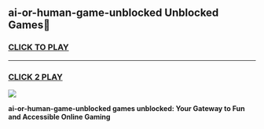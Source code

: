 
## ai-or-human-game-unblocked Unblocked Games👋
<h3>
<a href="https://news.freeplayer.one?title=ai-or-human-game-unblocked&ref=16F">CLICK TO PLAY</a></h3>
<hr>

<h3>
<a href="https://news.freeplayer.one?title=ai-or-human-game-unblocked&ref=16F">CLICK 2 PLAY</a>
  
</h3>

<a href="https://news.freeplayer.one?title=ai-or-human-game-unblocked&ref=16F/"><img src="https://clearcache.store/games.png"></a>


**ai-or-human-game-unblocked games unblocked: Your Gateway to Fun and Accessible Online Gaming**
